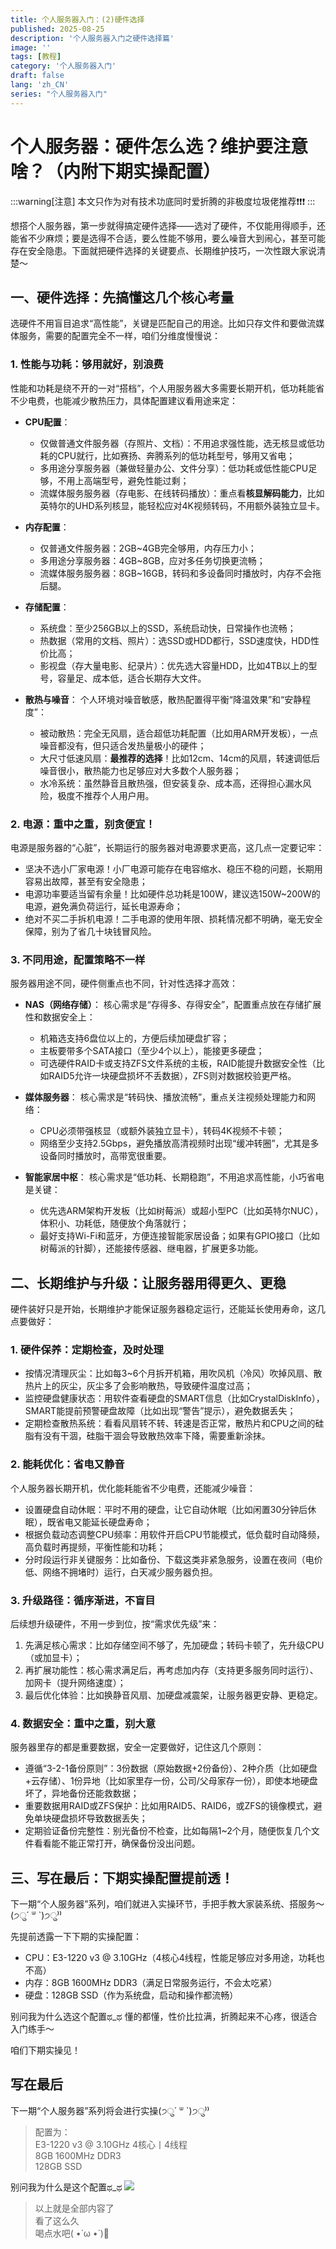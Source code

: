 ```yaml
---
title: 个人服务器入门：(2)硬件选择
published: 2025-08-25
description: '个人服务器入门之硬件选择篇'
image: ''
tags: [教程]
category: '个人服务器入门'
draft: false 
lang: 'zh_CN'
series: "个人服务器入门"
---
```

# 个人服务器：硬件怎么选？维护要注意啥？（内附下期实操配置）
:::warning[注意]
本文只作为对有技术功底同时爱折腾的非极度垃圾佬推荐❗❗❗
:::

想搭个人服务器，第一步就得搞定硬件选择——选对了硬件，不仅能用得顺手，还能省不少麻烦；要是选得不合适，要么性能不够用，要么噪音大到闹心，甚至可能存在安全隐患。下面就把硬件选择的关键要点、长期维护技巧，一次性跟大家说清楚～


## 一、硬件选择：先搞懂这几个核心考量
选硬件不用盲目追求“高性能”，关键是匹配自己的用途。比如只存文件和要做流媒体服务，需要的配置完全不一样，咱们分维度慢慢说：

### 1. 性能与功耗：够用就好，别浪费
性能和功耗是绕不开的一对“搭档”，个人用服务器大多需要长期开机，低功耗能省不少电费，也能减少散热压力，具体配置建议看用途来定：

- **CPU配置**：
  - 仅做普通文件服务器（存照片、文档）：不用追求强性能，选无核显或低功耗的CPU就行，比如赛扬、奔腾系列的低功耗型号，够用又省电；
  - 多用途分享服务器（兼做轻量办公、文件分享）：低功耗或低性能CPU足够，不用上高端型号，避免性能过剩；
  - 流媒体服务服务器（存电影、在线转码播放）：重点看**核显解码能力**，比如英特尔的UHD系列核显，能轻松应对4K视频转码，不用额外装独立显卡。

- **内存配置**：
  - 仅普通文件服务器：2GB~4GB完全够用，内存压力小；
  - 多用途分享服务器：4GB~8GB，应对多任务切换更流畅；
  - 流媒体服务服务器：8GB~16GB，转码和多设备同时播放时，内存不会拖后腿。

- **存储配置**：
  - 系统盘：至少256GB以上的SSD，系统启动快，日常操作也流畅；
  - 热数据（常用的文档、照片）：选SSD或HDD都行，SSD速度快，HDD性价比高；
  - 影视盘（存大量电影、纪录片）：优先选大容量HDD，比如4TB以上的型号，容量足、成本低，适合长期存大文件。

- **散热与噪音**：
  个人环境对噪音敏感，散热配置得平衡“降温效果”和“安静程度”：
  - 被动散热：完全无风扇，适合超低功耗配置（比如用ARM开发板），一点噪音都没有，但只适合发热量极小的硬件；
  - 大尺寸低速风扇：**最推荐的选择**！比如12cm、14cm的风扇，转速调低后噪音很小，散热能力也足够应对大多数个人服务器；
  - 水冷系统：虽然静音且散热强，但安装复杂、成本高，还得担心漏水风险，极度不推荐个人用户用。


### 2. 电源：重中之重，别贪便宜！
电源是服务器的“心脏”，长期运行的服务器对电源要求更高，这几点一定要记牢：
- 坚决不选小厂家电源！小厂电源可能存在电容缩水、稳压不稳的问题，长期用容易出故障，甚至有安全隐患；
- 电源功率要适当留有余量！比如硬件总功耗是100W，建议选150W~200W的电源，避免满负荷运行，延长电源寿命；
- 绝对不买二手拆机电源！二手电源的使用年限、损耗情况都不明确，毫无安全保障，别为了省几十块钱冒风险。


### 3. 不同用途，配置策略不一样
服务器用途不同，硬件侧重点也不同，针对性选择才高效：

- **NAS（网络存储）**：
  核心需求是“存得多、存得安全”，配置重点放在存储扩展性和数据安全上：
  - 机箱选支持6盘位以上的，方便后续加硬盘扩容；
  - 主板要带多个SATA接口（至少4个以上），能接更多硬盘；
  - 可选硬件RAID卡或支持ZFS文件系统的主板，RAID能提升数据安全性（比如RAID5允许一块硬盘损坏不丢数据），ZFS则对数据校验更严格。

- **媒体服务器**：
  核心需求是“转码快、播放流畅”，重点关注视频处理能力和网络：
  - CPU必须带强核显（或额外装独立显卡），转码4K视频不卡顿；
  - 网络至少支持2.5Gbps，避免播放高清视频时出现“缓冲转圈”，尤其是多设备同时播放时，高带宽很重要。

- **智能家居中枢**：
  核心需求是“低功耗、长期稳跑”，不用追求高性能，小巧省电是关键：
  - 优先选ARM架构开发板（比如树莓派）或超小型PC（比如英特尔NUC），体积小、功耗低，随便放个角落就行；
  - 最好支持Wi-Fi和蓝牙，方便连接智能家居设备；如果有GPIO接口（比如树莓派的针脚），还能接传感器、继电器，扩展更多功能。


## 二、长期维护与升级：让服务器用得更久、更稳
硬件装好只是开始，长期维护才能保证服务器稳定运行，还能延长使用寿命，这几点要做好：

### 1. 硬件保养：定期检查，及时处理
- 按情况清理灰尘：比如每3~6个月拆开机箱，用吹风机（冷风）吹掉风扇、散热片上的灰尘，灰尘多了会影响散热，导致硬件温度过高；
- 监控硬盘健康状态：用软件查看硬盘的SMART信息（比如CrystalDiskInfo），SMART能提前预警硬盘故障（比如出现“警告”提示），避免数据丢失；
- 定期检查散热系统：看看风扇转不转、转速是否正常，散热片和CPU之间的硅脂有没有干涸，硅脂干涸会导致散热效率下降，需要重新涂抹。

### 2. 能耗优化：省电又静音
个人服务器长期开机，优化能耗能省不少电费，还能减少噪音：
- 设置硬盘自动休眠：平时不用的硬盘，让它自动休眠（比如闲置30分钟后休眠），既省电又能延长硬盘寿命；
- 根据负载动态调整CPU频率：用软件开启CPU节能模式，低负载时自动降频，高负载时再提频，平衡性能和功耗；
- 分时段运行非关键服务：比如备份、下载这类非紧急服务，设置在夜间（电价低、网络不拥堵时）运行，白天减少服务器负担。

### 3. 升级路径：循序渐进，不盲目
后续想升级硬件，不用一步到位，按“需求优先级”来：
1. 先满足核心需求：比如存储空间不够了，先加硬盘；转码卡顿了，先升级CPU（或加显卡）；
2. 再扩展功能性：核心需求满足后，再考虑加内存（支持更多服务同时运行）、加网卡（提升网络速度）；
3. 最后优化体验：比如换静音风扇、加硬盘减震架，让服务器更安静、更稳定。

### 4. 数据安全：重中之重，别大意
服务器里存的都是重要数据，安全一定要做好，记住这几个原则：
- 遵循“3-2-1备份原则”：3份数据（原始数据+2份备份）、2种介质（比如硬盘+云存储）、1份异地（比如家里存一份，公司/父母家存一份），即使本地硬盘坏了，异地备份还能救数据；
- 重要数据用RAID或ZFS保护：比如用RAID5、RAID6，或ZFS的镜像模式，避免单块硬盘损坏导致数据丢失；
- 定期验证备份完整性：别光备份不检查，比如每隔1~2个月，随便恢复几个文件看看能不能正常打开，确保备份没出问题。


## 三、写在最后：下期实操配置提前透！
下一期“个人服务器”系列，咱们就进入实操环节，手把手教大家装系统、搭服务～(੭ु´ ᐜ `)੭ु⁾⁾

先提前透露一下下期的实操配置：
- CPU：E3-1220 v3 @ 3.10GHz（4核心4线程，性能足够应对多用途，功耗也不高）
- 内存：8GB 1600MHz DDR3（满足日常服务运行，不会太吃紧）
- 硬盘：128GB SSD（作为系统盘，启动和操作都流畅）

别问我为什么选这个配置ಥ_ಥ 懂的都懂，性价比拉满，折腾起来不心疼，很适合入门练手～

咱们下期实操见！
## 写在最后
下一期“个人服务器”系列将会进行实操(੭ु´ ᐜ `)੭ु⁾⁾
>配置为：  
>E3-1220 v3 @ 3.10GHz 4核心丨4线程  
>8GB 1600MHz DDR3  
>128GB SSD  

别问我为什么是这个配置ಥ_ಥ
![](https://cdn-js.moeworld.top/gh/AkatsukiMio/cdn1/img/3-2025/202508242146512.webp)

> 以上就是全部内容了 \
> 看了这么久 \
> 喝点水吧( •̀ ω •́ )🥤